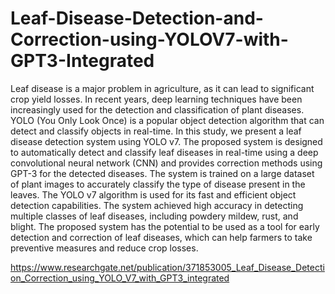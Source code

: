 # Leaf-Disease-Detection-and-Correction-using-YOLOV7-with-GPT3-Integrated

Leaf disease is a major problem in agriculture, as it can lead to significant crop yield losses. In recent years, deep learning techniques have been increasingly used for the detection and classification of plant diseases. YOLO (You Only Look Once) is a popular object detection algorithm that can detect and classify objects in real-time. In this study, we present a leaf disease detection system using YOLO v7. The proposed system is designed to automatically detect and classify leaf diseases in real-time using a deep convolutional neural network (CNN) and provides correction methods using GPT-3 for the detected diseases. The system is trained on a large dataset of plant images to accurately classify the type of disease present in the leaves. The YOLO v7 algorithm is used for its fast and efficient object detection capabilities. The system achieved high accuracy in detecting multiple classes of leaf diseases, including powdery mildew, rust, and blight. The proposed system has the potential to be used as a tool for early detection and correction of leaf diseases, which can help farmers to take preventive measures and reduce crop losses.

https://www.researchgate.net/publication/371853005_Leaf_Disease_Detection_Correction_using_YOLO_V7_with_GPT3_integrated
